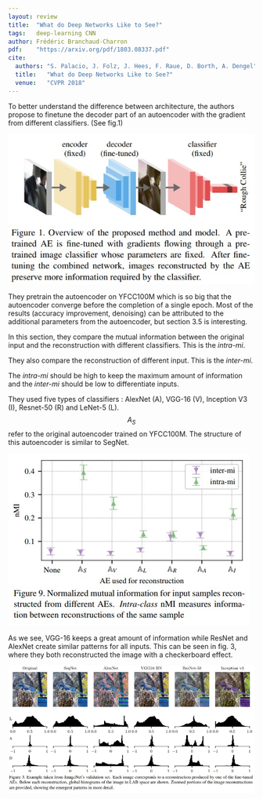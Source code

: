 ```yaml
---
layout: review
title:  "What do Deep Networks Like to See?"
tags:   deep-learning CNN
author: Frédéric Branchaud-Charron
pdf:    "https://arxiv.org/pdf/1803.08337.pdf"
cite:
  authors: "S. Palacio, J. Folz, J. Hees, F. Raue, D. Borth, A. Dengel"
  title:   "What do Deep Networks Like to See?"
  venue:   "CVPR 2018"
---
```


To better understand the difference between architecture, the authors propose to finetune the decoder part of an autoencoder with the gradient from different classifiers. (See fig.1)

![](/article/images/like2see/fig1.jpg)

They pretrain the autoencoder on YFCC100M which is so big that the autoencoder converge before the completion of a single epoch.
Most of the results (accuracy improvement, denoising) can be attributed to the additional parameters from the autoencoder, but section 3.5 is interesting.

In this section, they compare the mutual information between the original input and the reconstruction with different classifiers. This is the *intra-mi*.

They also compare the reconstruction of different input. This is the *inter-mi*.

The *intra-mi* should be high to keep the maximum amount of information and the *inter-mi* should be low to differentiate inputs.

They used five types of classifiers :  AlexNet (A), VGG-16 (V), Inception V3 (I), Resnet-50 (R) and LeNet-5 (L). $$A_S$$ refer to the original autoencoder trained on YFCC100M. The structure of this autoencoder is similar to SegNet.

![](/article/images/like2see/fig9.jpg)

As we see, VGG-16 keeps a great amount of information while ResNet and AlexNet create similar patterns for all inputs. This can be seen in fig. 3, where they both reconstructed the image with a checkerboard effect.


![](/article/images/like2see/fig3.jpg)
